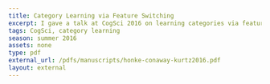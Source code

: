 ```yaml
---
title: Category Learning via Feature Switching
excerpt: I gave a talk at CogSci 2016 on learning categories via feature switching. Here's the paper.   
tags: CogSci, category learning 
season: summer 2016
assets: none
type: pdf
external_url: /pdfs/manuscripts/honke-conaway-kurtz2016.pdf
layout: external
---
```

